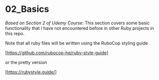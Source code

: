 # 02_Basics

_Based on Section 2 of Udemy Course:_ This section covers some basic functionality that I have not encountered before in other Ruby projects in this repo.

Note that all ruby files will be written using the RuboCop styling guide

[https://github.com/rubocop-hq/ruby-style-guide]

or the pretty version

[https://rubystyle.guide/]
